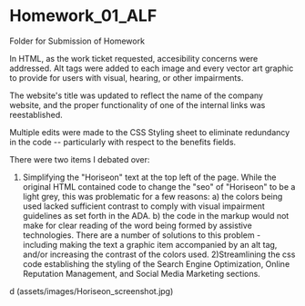 # Homework_01_ALF
Folder for Submission of Homework

In HTML, as the work ticket requested, accesibility concerns were addressed. Alt tags were added to each image and every vector art graphic to provide for users with visual, hearing, or other impairments. 

The website's title was updated to reflect the name of the company website, and the proper functionality of one of the internal links was reestablished.

Multiple edits were made to the CSS Styling sheet to eliminate redundancy in the code -- particularly with respect to the benefits fields.

There were two items I debated over:
1) Simplifying the "Horiseon" text at the top left of the page.
  While the original HTML contained code to change the "seo" of "Horiseon" to be a light grey, this was problematic for a few reasons: a) the colors being used lacked sufficient contrast to comply with visual impairment guidelines as set forth in the ADA. b) the code in the markup would not make for clear reading of the word being formed by assistive technologies. There are a number of solutions to this problem - including making the text a graphic item accompanied by an alt tag, and/or increasing the contrast of the colors used.
2)Streamlining the css code establishing the styling of the Search Engine Optimization, Online Reputation Management, and Social Media Marketing sections. 

d
(assets/images/Horiseon_screenshot.jpg)
